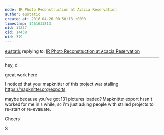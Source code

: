 ```yaml
---
node: IR Photo Reconstruction at Acacia Reservation
author: eustatic
created_at: 2016-04-26 00:50:13 +0000
timestamp: 1461631813
nid: 12227
cid: 14438
uid: 379
---
```




[eustatic](../profile/eustatic) replying to: [IR Photo Reconstruction at Acacia Reservation](../notes/dbenjamin/09-18-2015/ir-photo-reconstruction-at-acacia-reservation)

----
hey, d

great work here

I noticed that your mapknitter of this project was stalling
https://mapknitter.org/exports

maybe because you've got 131 pictures loaded?  Mapknitter export hasn't worked for me in a while, so i'm just asking people with stalled projects to re-start or re-evaluate. 

Cheers!

S